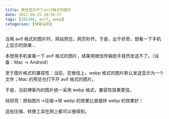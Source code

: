```yaml
---
title: 微信显示不了avif格式的图片
date: 2022-06-25 20:56:57
tags: [202206, avif, webp]
categories: [博客站务]
---
```


当用 avif 格式的图片时，网站预览，网页秒开。于是，出于好奇，想看一下手机上显示的效果...

本想用手机查看一下 avif 格式的图片，结果用微信传输助手竟然发送不了。（设备：Mac -> Android）

至于图片格式的兼容性：当前，在微信上，webp 格式的图片默认发送显示为一个文件；Mac 的预览也打不开 avif 格式的图片。

于是，当前博客内的图片统一采用 webp 格式，兼容性效果更佳。

经研究：原始图片->压缩->转 webp 的效果比直接转 webp 的效果好！

这些压缩、转换工具在网上都可以搜得到。
